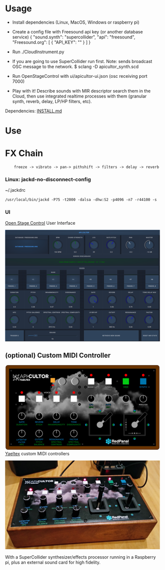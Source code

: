 # Usage

* Install dependencies (Linux, MacOS, Windows or raspberry pi)
* Create a config file with Freesound api key (or another database service)
        {
            "sound.synth": "supercollider",
            "api": "freesound",
            "Freesound.org": [
                { "API_KEY": ""
                }
            ]
        }

* Run ./CloudInstrument.py
* If you are going to use SuperCollider run first. Note: sends broadcast OSC message to the network.
    $ sclang -D apicultor_synth.scd
* Run OpenStageControl with ui/apicultor-ui.json (osc receiving port 7000)
* Play with it! Describe sounds with MIR descriptor search them in the Cloud, then use integrated realtime processes with them (granular synth, reverb, delay, LP/HP filters, etc).


 Dependencies: [INSTALL.md](INSTALL.md)

# Use

# FX Chain

        freeze -> vibrato -> pan-> pithshift -> filters -> delay -> reverb

### Linux: jackd-no-disconnect-config 
~/.jackdrc

    /usr/local/bin/jackd -P75 -t2000 -dalsa -dhw:S2 -p4096 -n7 -r44100 -s

### UI
[Open Stage Control](https://osc.ammd.net/) User Interface

![](../doc/UI%20ArCiTec.png)

## (optional) Custom MIDI Controller

![](../doc/yaeltex-pre-print-front.png)
[Yaeltex](https://yaeltex.com/en) custom MIDI controllers

![](../raspicultor/img/controller.jpg)

With a SuperCollider synthesizer/effects processor running in a Raspberry pi, plus an external sound card for high fidelity.